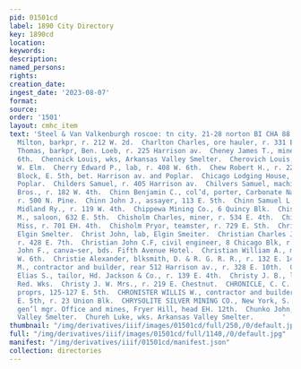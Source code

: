 ```yaml
---
pid: 01501cd
label: 1890 City Directory
key: 1890cd
location: 
keywords: 
description: 
named_persons: 
rights: 
creation_date: 
ingest_date: '2023-08-07'
format: 
source: 
order: '1501'
layout: cmhc_item
text: 'Steel & Van Valkenburgh roscoe: tn city. 21-28 norton BI CHA 88 CHU _  Charles
  Milton, barkpr, r. 212 W. 2d.  Charlton Charles, ore hauler, r. 331 E. 7th.  Charlton
  Thomas, barkpr, Ben. Loeb, r. 225 Harrison av.  Cheney James T., miner, r. 525 E.
  6th.  Chennick Louis, wks, Arkansas Valley Smelter.  Cherovich Louis, lab, r. 405
  W. Elm.  Cherry Edward P., lab, r. 408 W. 6th.  Chew Robert H., r. 225 E 5th.  Chicago
  Block, E. 5th, bet. Harrison av. and Poplar.  Chicago Lodging House, 1407-1409 N.
  Poplar.  Childers Samuel, r. 405 Harrison av.  Chilvers Samuel, machinist, Engelbach
  Bros., r. 182 W. 4th.  Chinn Benjamin C., col’d, porter, Carbonate National Bank,
  r. 500 N. Pine.  Chinn John J., assayer, 113 E. 5th.  Chinn Samuel L., elk, Colo.
  Midland Ry., r. 119 W. 4th.  Chippewa Mining Co., 6 Quincy Blk.  Chisholm Alexander
  M., saloon, 632 E. 5th.  Chisholm Charles, miner, r. 534 E. 4th.  Chisholm Jane
  Miss, r. 701 EH. 4th.  Chisholm Pryor, teamster, r. 729 E. Sth.  Christ Jacob, lab,
  Elgin Smelter.  Christ John, lab, Elgin Smeiter.  Christian Charles J., civil engineer,
  r. 428 E. 7th.  Christian John C.F, civil engineer, 8 Chicago Blk, r. 213 W. 6th.  Christian
  John F., canva~ser, bds. Fifth Avenue Hotel.  Christian William A., mining, r. 108
  W. 6th.  Christie Alexander, blksmith, D. & R. G. R. R., r. 132 E. 14th.  CHRISTMANN
  M., contractor and builder, rear 512 Harrison av., r. 328 E. 10th.  Christophersen
  Elias S., tailor, Hd. Jackson & Co., r. 139 E. 4th.  Christy J. B., lab, Harrison
  Red. Wks.  Christy J. W. Mrs., r. 219 E. Chestnut.  CHRONICLE, C. C. Davis & Co.,
  proprs, 125-127 E. 5th.  CHRONISTER WILLIS W., contractor and builder, rear 114
  E. 5th, r. 23 Union Blk.  CHRYSOLITE SILVER MINING CO., New York, S. IF. Parrish,
  gen’l mgr. Office and mines, Fryer Hill, head EH. 12th.  Chunko John, wks. Arkansas
  Valley Smelter.  Chureh Luke, wks. Arkansas Valley Smelter.       '
thumbnail: "/img/derivatives/iiif/images/01501cd/full/250,/0/default.jpg"
full: "/img/derivatives/iiif/images/01501cd/full/1140,/0/default.jpg"
manifest: "/img/derivatives/iiif/01501cd/manifest.json"
collection: directories
---
```

